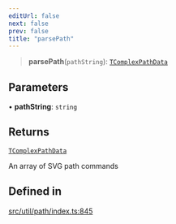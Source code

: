```yaml
---
editUrl: false
next: false
prev: false
title: "parsePath"
---
```


> **parsePath**(`pathString`): [`TComplexPathData`](/api/namespaces/util/type-aliases/tcomplexpathdata/)

## Parameters

• **pathString**: `string`

## Returns

[`TComplexPathData`](/api/namespaces/util/type-aliases/tcomplexpathdata/)

An array of SVG path commands

## Defined in

[src/util/path/index.ts:845](https://github.com/fabricjs/fabric.js/blob/v6.0.0-rc4/src/util/path/index.ts#L845)
